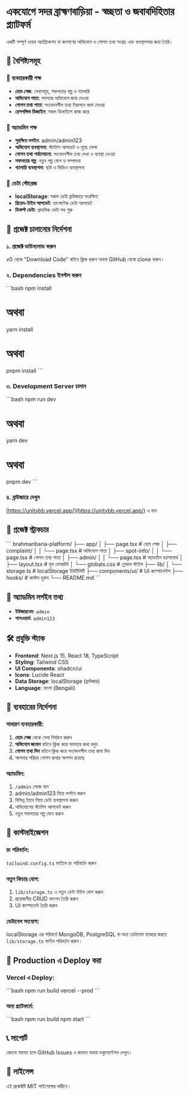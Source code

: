 # একযোগে সদর ব্রাহ্মণবাড়িয়া - স্বচ্ছতা ও জবাবদিহিতার প্ল্যাটফর্ম

একটি সম্পূর্ণ ওয়েব অ্যাপ্লিকেশন যা জনগণের অভিযোগ ও গোপন তথ্য সংগ্রহ এবং ব্যবস্থাপনার জন্য তৈরি।

## 🌟 বৈশিষ্ট্যসমূহ

### 👥 ব্যবহারকারী পক্ষ
- **হোম পেজ**: সেবাসমূহ, সফলতার গল্প ও গ্যালারি
- **অভিযোগ পাতা**: সমস্যার অভিযোগ জমা দেওয়া
- **গোপন তথ্য পাতা**: সংবেদনশীল তথ্য নিরাপদে জমা দেওয়া
- **রেসপন্সিভ ডিজাইন**: সকল ডিভাইসে কাজ করে

### 🔧 অ্যাডমিন পক্ষ
- **সুরক্ষিত লগইন**: admin/admin123
- **অভিযোগ ব্যবস্থাপনা**: স্ট্যাটাস আপডেট ও মুছে ফেলা
- **গোপন তথ্য পর্যালোচনা**: সংবেদনশীল তথ্য দেখা ও ব্যবস্থা নেওয়া
- **সফলতার গল্প**: নতুন গল্প যোগ ও সম্পাদনা
- **গ্যালারি ব্যবস্থাপনা**: ছবি ও ভিডিও ব্যবস্থাপনা

### 💾 ডেটা স্টোরেজ
- **localStorage**: সকল ডেটা ব্রাউজারে সংরক্ষিত
- **রিয়েল-টাইম আপডেট**: তাৎক্ষণিক ডেটা আপডেট
- **ডিফল্ট ডেটা**: প্রাথমিক ডেটা সহ শুরু

## 🚀 প্রজেক্ট চালানোর নির্দেশনা

### ১. প্রজেক্ট ডাউনলোড করুন
v0 থেকে "Download Code" বাটনে ক্লিক করুন অথবা GitHub থেকে clone করুন।

### ২. Dependencies ইনস্টল করুন
\`\`\`bash
npm install
# অথবা
yarn install
# অথবা
pnpm install
\`\`\`

### ৩. Development Server চালান
\`\`\`bash
npm run dev
# অথবা
yarn dev
# অথবা
pnpm dev
\`\`\`

### ৪. ব্রাউজারে দেখুন
[https://unitybb.vercel.app/](https://unitybb.vercel.app/) এ যান

## 📁 প্রজেক্ট স্ট্রাকচার

\`\`\`
brahmanbaria-platform/
├── app/
│   ├── page.tsx              # হোম পেজ
│   ├── complaint/
│   │   └── page.tsx          # অভিযোগ পাতা
│   ├── spot-info/
│   │   └── page.tsx          # গোপন তথ্য পাতা
│   ├── admin/
│   │   └── page.tsx          # অ্যাডমিন ড্যাশবোর্ড
│   ├── layout.tsx            # মূল লেআউট
│   └── globals.css           # গ্লোবাল স্টাইল
├── lib/
│   └── storage.ts            # localStorage ইউটিলিটি
├── components/ui/            # UI কম্পোনেন্টস
├── hooks/                    # কাস্টম হুকস
└── README.md
\`\`\`

## 🔑 অ্যাডমিন লগইন তথ্য

- **ইউজারনেম**: `admin`
- **পাসওয়ার্ড**: `admin123`

## 🛠️ প্রযুক্তি স্ট্যাক

- **Frontend**: Next.js 15, React 18, TypeScript
- **Styling**: Tailwind CSS
- **UI Components**: shadcn/ui
- **Icons**: Lucide React
- **Data Storage**: localStorage (ব্রাউজার)
- **Language**: বাংলা (Bengali)

## 📱 ব্যবহারের নির্দেশনা

### সাধারণ ব্যবহারকারী:
1. **হোম পেজ** থেকে সেবা নির্বাচন করুন
2. **অভিযোগ জানান** বাটনে ক্লিক করে সমস্যার কথা বলুন
3. **গোপন তথ্য দিন** বাটনে ক্লিক করে সংবেদনশীল তথ্য জমা দিন
4. আপনার পরিচয় গোপন রাখার অপশন রয়েছে

### অ্যাডমিন:
1. `/admin` পেজে যান
2. admin/admin123 দিয়ে লগইন করুন
3. বিভিন্ন ট্যাবে গিয়ে ডেটা ব্যবস্থাপনা করুন
4. অভিযোগের স্ট্যাটাস আপডেট করুন
5. নতুন সফলতার গল্প যোগ করুন

## 🔧 কাস্টমাইজেশন

### রং পরিবর্তন:
`tailwind.config.ts` ফাইলে রং পরিবর্তন করুন

### নতুন ফিচার যোগ:
1. `lib/storage.ts` এ নতুন ডেটা টাইপ যোগ করুন
2. প্রয়োজনীয় CRUD ফাংশন তৈরি করুন
3. UI কম্পোনেন্ট তৈরি করুন

### ডেটাবেস সংযোগ:
localStorage এর পরিবর্তে MongoDB, PostgreSQL বা অন্য ডেটাবেস ব্যবহার করতে `lib/storage.ts` ফাইল পরিবর্তন করুন।

## 🚀 Production এ Deploy করা

### Vercel এ Deploy:
\`\`\`bash
npm run build
vercel --prod
\`\`\`

### অন্য প্ল্যাটফর্মে:
\`\`\`bash
npm run build
npm start
\`\`\`

## 📞 সাপোর্ট

কোনো সমস্যা হলে GitHub Issues এ জানান অথবা ডকুমেন্টেশন দেখুন।

## 📄 লাইসেন্স

এই প্রজেক্টটি MIT লাইসেন্সের অধীনে।
